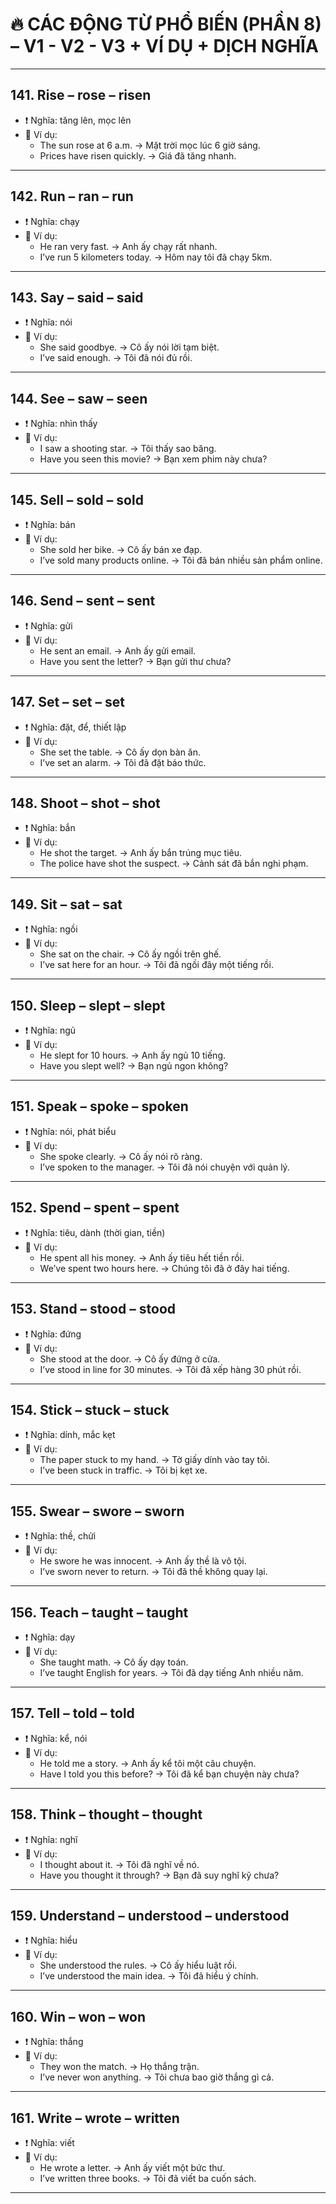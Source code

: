 # 🔥 CÁC ĐỘNG TỪ PHỔ BIẾN (PHẦN 8) – V1 - V2 - V3 + VÍ DỤ + DỊCH NGHĨA

---

## 141. **Rise** – rose – risen  
- ❗ Nghĩa: tăng lên, mọc lên  
- 📝 Ví dụ:  
  - The sun rose at 6 a.m. → Mặt trời mọc lúc 6 giờ sáng.  
  - Prices have risen quickly. → Giá đã tăng nhanh.

---

## 142. **Run** – ran – run  
- ❗ Nghĩa: chạy  
- 📝 Ví dụ:  
  - He ran very fast. → Anh ấy chạy rất nhanh.  
  - I’ve run 5 kilometers today. → Hôm nay tôi đã chạy 5km.

---

## 143. **Say** – said – said  
- ❗ Nghĩa: nói  
- 📝 Ví dụ:  
  - She said goodbye. → Cô ấy nói lời tạm biệt.  
  - I’ve said enough. → Tôi đã nói đủ rồi.

---

## 144. **See** – saw – seen  
- ❗ Nghĩa: nhìn thấy  
- 📝 Ví dụ:  
  - I saw a shooting star. → Tôi thấy sao băng.  
  - Have you seen this movie? → Bạn xem phim này chưa?

---

## 145. **Sell** – sold – sold  
- ❗ Nghĩa: bán  
- 📝 Ví dụ:  
  - She sold her bike. → Cô ấy bán xe đạp.  
  - I’ve sold many products online. → Tôi đã bán nhiều sản phẩm online.

---

## 146. **Send** – sent – sent  
- ❗ Nghĩa: gửi  
- 📝 Ví dụ:  
  - He sent an email. → Anh ấy gửi email.  
  - Have you sent the letter? → Bạn gửi thư chưa?

---

## 147. **Set** – set – set  
- ❗ Nghĩa: đặt, để, thiết lập  
- 📝 Ví dụ:  
  - She set the table. → Cô ấy dọn bàn ăn.  
  - I’ve set an alarm. → Tôi đã đặt báo thức.

---

## 148. **Shoot** – shot – shot  
- ❗ Nghĩa: bắn  
- 📝 Ví dụ:  
  - He shot the target. → Anh ấy bắn trúng mục tiêu.  
  - The police have shot the suspect. → Cảnh sát đã bắn nghi phạm.

---

## 149. **Sit** – sat – sat  
- ❗ Nghĩa: ngồi  
- 📝 Ví dụ:  
  - She sat on the chair. → Cô ấy ngồi trên ghế.  
  - I’ve sat here for an hour. → Tôi đã ngồi đây một tiếng rồi.

---

## 150. **Sleep** – slept – slept  
- ❗ Nghĩa: ngủ  
- 📝 Ví dụ:  
  - He slept for 10 hours. → Anh ấy ngủ 10 tiếng.  
  - Have you slept well? → Bạn ngủ ngon không?

---

## 151. **Speak** – spoke – spoken  
- ❗ Nghĩa: nói, phát biểu  
- 📝 Ví dụ:  
  - She spoke clearly. → Cô ấy nói rõ ràng.  
  - I’ve spoken to the manager. → Tôi đã nói chuyện với quản lý.

---

## 152. **Spend** – spent – spent  
- ❗ Nghĩa: tiêu, dành (thời gian, tiền)  
- 📝 Ví dụ:  
  - He spent all his money. → Anh ấy tiêu hết tiền rồi.  
  - We’ve spent two hours here. → Chúng tôi đã ở đây hai tiếng.

---

## 153. **Stand** – stood – stood  
- ❗ Nghĩa: đứng  
- 📝 Ví dụ:  
  - She stood at the door. → Cô ấy đứng ở cửa.  
  - I’ve stood in line for 30 minutes. → Tôi đã xếp hàng 30 phút rồi.

---

## 154. **Stick** – stuck – stuck  
- ❗ Nghĩa: dính, mắc kẹt  
- 📝 Ví dụ:  
  - The paper stuck to my hand. → Tờ giấy dính vào tay tôi.  
  - I’ve been stuck in traffic. → Tôi bị kẹt xe.

---

## 155. **Swear** – swore – sworn  
- ❗ Nghĩa: thề, chửi  
- 📝 Ví dụ:  
  - He swore he was innocent. → Anh ấy thề là vô tội.  
  - I’ve sworn never to return. → Tôi đã thề không quay lại.

---

## 156. **Teach** – taught – taught  
- ❗ Nghĩa: dạy  
- 📝 Ví dụ:  
  - She taught math. → Cô ấy dạy toán.  
  - I’ve taught English for years. → Tôi đã dạy tiếng Anh nhiều năm.

---

## 157. **Tell** – told – told  
- ❗ Nghĩa: kể, nói  
- 📝 Ví dụ:  
  - He told me a story. → Anh ấy kể tôi một câu chuyện.  
  - Have I told you this before? → Tôi đã kể bạn chuyện này chưa?

---

## 158. **Think** – thought – thought  
- ❗ Nghĩa: nghĩ  
- 📝 Ví dụ:  
  - I thought about it. → Tôi đã nghĩ về nó.  
  - Have you thought it through? → Bạn đã suy nghĩ kỹ chưa?

---

## 159. **Understand** – understood – understood  
- ❗ Nghĩa: hiểu  
- 📝 Ví dụ:  
  - She understood the rules. → Cô ấy hiểu luật rồi.  
  - I’ve understood the main idea. → Tôi đã hiểu ý chính.

---

## 160. **Win** – won – won  
- ❗ Nghĩa: thắng  
- 📝 Ví dụ:  
  - They won the match. → Họ thắng trận.  
  - I’ve never won anything. → Tôi chưa bao giờ thắng gì cả.

---

## 161. **Write** – wrote – written  
- ❗ Nghĩa: viết  
- 📝 Ví dụ:  
  - He wrote a letter. → Anh ấy viết một bức thư.  
  - I’ve written three books. → Tôi đã viết ba cuốn sách.

---

